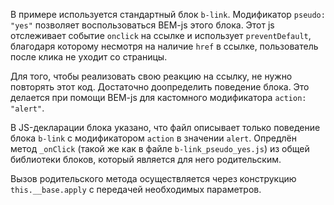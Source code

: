 В примере используется стандартный блок `b-link`. Модификатор `pseudo: "yes"` позволяет воспользоваться BEM-js этого блока. Этот js отслеживает событие `onclick` на ссылке и использует `preventDefault`, благодаря которому несмотря на наличие `href` в ссылке, пользователь после клика не уходит со страницы.

Для того, чтобы реализовать свою реакцию на ссылку, не нужно повторять этот код. Достаточно доопределить поведение блока. Это делается при помощи BEM-js для кастомного модификатора `action: "alert"`.

В JS-декларации блока указано, что файл описывает только поведение блока `b-link` с модификатором `action` в значении `alert`. Опредлён метод `_onClick` (такой же как в файле `b-link_pseudo_yes.js`) из общей библиотеки блоков, который является для него родительским.

Вызов родительского метода осуществляется через конструкцию `this.__base.apply` с передачей необходимых параметров.
